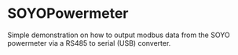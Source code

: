 # SOYOPowermeter

Simple demonstration on how to output modbus data from the SOYO powermeter via a RS485 to serial (USB) converter.
